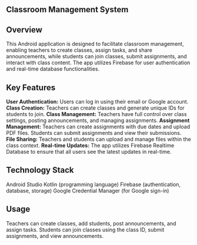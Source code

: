 ## Classroom Management System

## Overview
This Android application is designed to facilitate classroom management, enabling teachers to create classes, assign tasks, and share announcements, while students can join classes, submit assignments, and interact with class content. The app utilizes Firebase for user authentication and real-time database functionalities.

## Key Features

**User Authentication:** Users can log in using their email or Google account.
**Class Creation:** Teachers can create classes and generate unique IDs for students to join.
**Class Management:** Teachers have full control over class settings, posting announcements, and managing assignments.
**Assignment Management:** Teachers can create assignments with due dates and upload PDF files. Students can submit assignments and view their submissions.
**File Sharing:** Teachers and students can upload and manage files within the class context.
**Real-time Updates:** The app utilizes Firebase Realtime Database to ensure that all users see the latest updates in real-time.

## Technology Stack

Android Studio
Kotlin (programming language)
Firebase (authentication, database, storage)
Google Credential Manager (for Google sign-in)

## Usage
Teachers can create classes, add students, post announcements, and assign tasks.
Students can join classes using the class ID, submit assignments, and view announcements.
